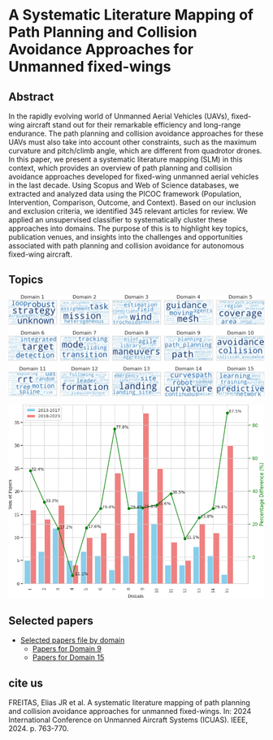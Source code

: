 # A Systematic Literature Mapping of Path Planning and Collision Avoidance Approaches for Unmanned fixed-wings

## Abstract
In the rapidly evolving world of Unmanned Aerial Vehicles (UAVs), fixed-wing aircraft stand out for their remarkable efficiency and long-range endurance. The path planning and collision avoidance approaches for these UAVs must also take into account other constraints, such as the maximum curvature and pitch/climb angle, which are different from quadrotor drones. In this paper, we present a systematic literature mapping (SLM) in this context, which provides an overview of path planning and collision avoidance approaches developed for fixed-wing unmanned aerial vehicles in the last decade. Using Scopus and Web of Science databases, we extracted and analyzed data using the PICOC framework (Population, Intervention, Comparison, Outcome, and Context). Based on our inclusion and exclusion criteria, we identified 345 relevant articles for review. We applied an unsupervised classifier to systematically cluster these approaches into domains. The purpose of this is to highlight key topics, publication venues, and insights into the challenges and opportunities associated with path planning and collision avoidance for autonomous fixed-wing aircraft.

## Topics

![Topics](./results/topic_clouds.png)

![Topics](./results/difference.png)

## Selected papers
- [Selected papers file by domain](selected_papers_by_topic.xlsx)
  - [Papers for Domain 9](selected_path_planning.xlsx)
  - [Papers for Domain 15](selected_path_learning.xlsx)

## cite us

FREITAS, Elias JR et al. A systematic literature mapping of path planning and collision avoidance approaches for unmanned fixed-wings. In: 2024 International Conference on Unmanned Aircraft Systems (ICUAS). IEEE, 2024. p. 763-770.
